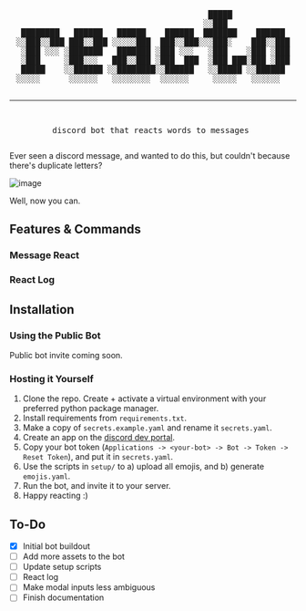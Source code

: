 <div align="center">
<pre>
                                        █████            
                                       ░░███             
 ████████   ██████   ██████    ██████  ███████    ██████ 
░░███░░███ ███░░███ ░░░░░███  ███░░███░░░███░    ███░░███
 ░███ ░░░ ░███████   ███████ ░███ ░░░   ░███    ░███ ░███
 ░███     ░███░░░   ███░░███ ░███  ███  ░███ ███░███ ░███
 █████    ░░██████ ░░████████░░██████   ░░█████ ░░██████ 
░░░░░      ░░░░░░   ░░░░░░░░  ░░░░░░     ░░░░░   ░░░░░░  
  
---
discord bot that reacts words to messages
</pre>
</div>

Ever seen a discord message, and wanted to do this, but couldn't because there's duplicate letters?

![image](https://github.com/user-attachments/assets/b1ce7666-2e3d-4161-ac6d-a7823137e989)

Well, now you can.

## Features & Commands

### Message React

### React Log

## Installation

### Using the Public Bot

Public bot invite coming soon.

### Hosting it Yourself

1. Clone the repo. Create + activate a virtual environment with your preferred python package manager.
2. Install requirements from `requirements.txt`.
3. Make a copy of `secrets.example.yaml` and rename it `secrets.yaml`.
4. Create an app on the [discord dev portal](https://discord.com/developers/applications).
5. Copy your bot token (`Applications -> <your-bot> -> Bot -> Token -> Reset Token`), and put it in `secrets.yaml`.
6. Use the scripts in `setup/` to a) upload all emojis, and b) generate `emojis.yaml`.
7. Run the bot, and invite it to your server.
8. Happy reacting :)

## To-Do
- [x] Initial bot buildout
- [ ] Add more assets to the bot
- [ ] Update setup scripts
- [ ] React log
- [ ] Make modal inputs less ambiguous
- [ ] Finish documentation
